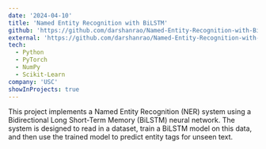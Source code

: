 ```yaml
---
date: '2024-04-10'
title: 'Named Entity Recognition with BiLSTM'
github: 'https://github.com/darshanrao/Named-Entity-Recognition-with-BiLSTM'
external: 'https://github.com/darshanrao/Named-Entity-Recognition-with-BiLSTM/blob/main/NLP%20Report%20Darshan.pdf'
tech:
  - Python
  - PyTorch
  - NumPy
  - Scikit-Learn
company: 'USC'
showInProjects: true
---
```

This project implements a Named Entity Recognition (NER) system using a Bidirectional Long Short-Term Memory (BiLSTM) neural network. The system is designed to read in a dataset, train a BiLSTM model on this data, and then use the trained model to predict entity tags for unseen text.